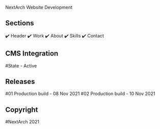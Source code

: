 NextArch Website Development

## Sections
✔️ Header
✔️ Work
✔️ About
✔️ Skills
✔️ Contact

## CMS Integration
#State - Active

## Releases

#01 Production build - 08 Nov 2021
#02 Production build - 10 Nov 2021

## Copyright 
#NextArch 2021